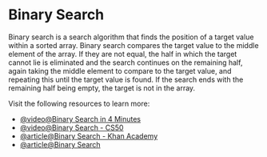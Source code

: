 # Binary Search

Binary search is a search algorithm that finds the position of a target value within a sorted array. Binary search compares the target value to the middle element of the array. If they are not equal, the half in which the target cannot lie is eliminated and the search continues on the remaining half, again taking the middle element to compare to the target value, and repeating this until the target value is found. If the search ends with the remaining half being empty, the target is not in the array.

Visit the following resources to learn more:

- [@video@Binary Search in 4 Minutes](https://www.youtube.com/watch?v=fDKIpRe8GW4&feature=youtu.be)
- [@video@Binary Search - CS50](https://www.youtube.com/watch?v=D5SrAga1pno)
- [@article@Binary Search - Khan Academy](https://www.khanacademy.org/computing/computer-science/algorithms/binary-search/a/binary-search)
- [@article@Binary Search](https://www.topcoder.com/thrive/articles/Binary%20Search)
